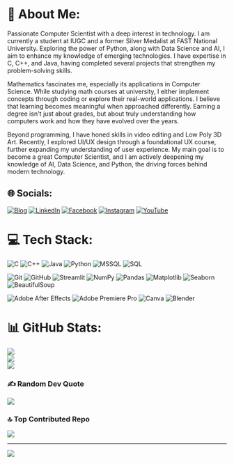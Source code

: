 # 🌟 About Me:
Passionate Computer Scientist with a deep interest in technology. I am currently a student at IUGC and a former Silver Medalist at FAST National University. Exploring the power of Python, along with Data Science and AI, I aim to enhance my knowledge of emerging technologies. I have expertise in C, C++, and Java, having completed several projects that strengthen my problem-solving skills.

Mathematics fascinates me, especially its applications in Computer Science. While studying math courses at university, I either implement concepts through coding or explore their real-world applications. I believe that learning becomes meaningful when approached differently. Earning a degree isn't just about grades, but about truly understanding how computers work and how they have evolved over the years.

Beyond programming, I have honed skills in video editing and Low Poly 3D Art. Recently, I explored UI/UX design through a foundational UX course, further expanding my understanding of user experience. My main goal is to become a great Computer Scientist, and I am actively deepening my knowledge of AI, Data Science, and Python, the driving forces behind modern technology.

## 🌐 Socials:
[![Blog](https://img.shields.io/badge/Blog-%23000000.svg?logo=hashnode&logoColor=white)](https://shehzifiedblogs.hashnode.dev/)
[![LinkedIn](https://img.shields.io/badge/LinkedIn-%230077B5.svg?logo=linkedin&logoColor=white)](https://www.linkedin.com/in/shehraz-sarwar-ghouri-321394247/) 
[![Facebook](https://img.shields.io/badge/Facebook-%231877F2.svg?logo=Facebook&logoColor=white)](https://www.facebook.com/ShehrazKhanGhouri/) 
[![Instagram](https://img.shields.io/badge/Instagram-%23E4405F.svg?logo=Instagram&logoColor=white)](https://www.instagram.com/shehraz_sarwar_fr/) 
[![YouTube](https://img.shields.io/badge/YouTube-%23FF0000.svg?logo=YouTube&logoColor=white)](https://youtube.com/@SheerazEditz)

# 💻 Tech Stack:
![C](https://img.shields.io/badge/c-%2300599C.svg?style=for-the-badge&logo=c&logoColor=white)
![C++](https://img.shields.io/badge/c++-%2300599C.svg?style=for-the-badge&logo=c%2B%2B&logoColor=white)
![Java](https://img.shields.io/badge/java-%23ED8B00.svg?style=for-the-badge&logo=openjdk&logoColor=white)
![Python](https://img.shields.io/badge/python-3670A0?style=for-the-badge&logo=python&logoColor=ffdd54)
![MSSQL](https://img.shields.io/badge/MSSQL-%23CC2927.svg?style=for-the-badge&logo=microsoftsqlserver&logoColor=white)
![SQL](https://img.shields.io/badge/sql-%2307405e.svg?style=for-the-badge&logo=postgresql&logoColor=white)

![Git](https://img.shields.io/badge/git-%23F05033.svg?style=for-the-badge&logo=git&logoColor=white)
![GitHub](https://img.shields.io/badge/github-%23121011.svg?style=for-the-badge&logo=github&logoColor=white)
![Streamlit](https://img.shields.io/badge/streamlit-%23FF4B4B.svg?style=for-the-badge&logo=streamlit&logoColor=white)
![NumPy](https://img.shields.io/badge/numpy-%23013243.svg?style=for-the-badge&logo=numpy&logoColor=white)
![Pandas](https://img.shields.io/badge/pandas-%23150458.svg?style=for-the-badge&logo=pandas&logoColor=white)
![Matplotlib](https://img.shields.io/badge/Matplotlib-3776AB?style=for-the-badge&logo=matplotlib&logoColor=white)
![Seaborn](https://img.shields.io/badge/Seaborn-%231E88E5.svg?style=for-the-badge&logo=python&logoColor=white)
![BeautifulSoup](https://img.shields.io/badge/beautiful%20soup-%231e3764.svg?style=for-the-badge&logo=python&logoColor=white)

![Adobe After Effects](https://img.shields.io/badge/Adobe%20After%20Effects-9999FF.svg?style=for-the-badge&logo=Adobe%20After%20Effects&logoColor=white)
![Adobe Premiere Pro](https://img.shields.io/badge/Adobe%20Premiere%20Pro-9999FF.svg?style=for-the-badge&logo=Adobe%20Premiere%20Pro&logoColor=white)
![Canva](https://img.shields.io/badge/Canva-%2300C4CC.svg?style=for-the-badge&logo=Canva&logoColor=white)
![Blender](https://img.shields.io/badge/blender-%23F5792A.svg?style=for-the-badge&logo=blender&logoColor=white)


# 📊 GitHub Stats:
![](https://github-readme-stats.vercel.app/api?username=ShehrazSarwar&theme=dark&hide_border=false&include_all_commits=false&count_private=false)<br/>
![](https://github-readme-streak-stats.herokuapp.com/?user=ShehrazSarwar&theme=dark&hide_border=false)<br/>
![](https://github-readme-stats.vercel.app/api/top-langs/?username=ShehrazSarwar&theme=dark&hide_border=false&include_all_commits=false&count_private=false&layout=compact)

### ✍️ Random Dev Quote
![](https://quotes-github-readme.vercel.app/api?type=horizontal&theme=radical)

### 🔝 Top Contributed Repo
![](https://github-contributor-stats.vercel.app/api?username=ShehrazSarwar&limit=5&theme=dark&combine_all_yearly_contributions=true)

---
[![](https://visitcount.itsvg.in/api?id=ShehrazSarwar&icon=0&color=0)](https://visitcount.itsvg.in)

<!-- Proudly created with GPRM ( https://gprm.itsvg.in ) -->
